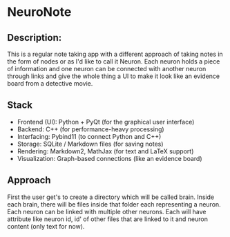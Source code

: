 # NeuroNote

## Description:

This is a regular note taking app with a different approach of taking notes in the form of nodes or as I'd like to call it Neuron. Each neuron holds
a piece of information and one neuron can be connected with another neuron through links and give the whole thing a UI to make it look like an
evidence board from a detective movie.

## Stack

- Frontend (UI): Python + PyQt (for the graphical user interface)
- Backend: C++ (for performance-heavy processing)
- Interfacing: Pybind11 (to connect Python and C++)
- Storage: SQLite / Markdown files (for saving notes)
- Rendering: Markdown2, MathJax (for text and LaTeX support)
- Visualization: Graph-based connections (like an evidence board)

## Approach

First the user get's to create a directory which will be called brain. Inside each brain, there will be files inside that folder each representing a neuron.
Each neuron can be linked with multiple other neurons. Each will have attribute like neuron id, id' of other files that are linked to it and
neuron content (only text for now).
